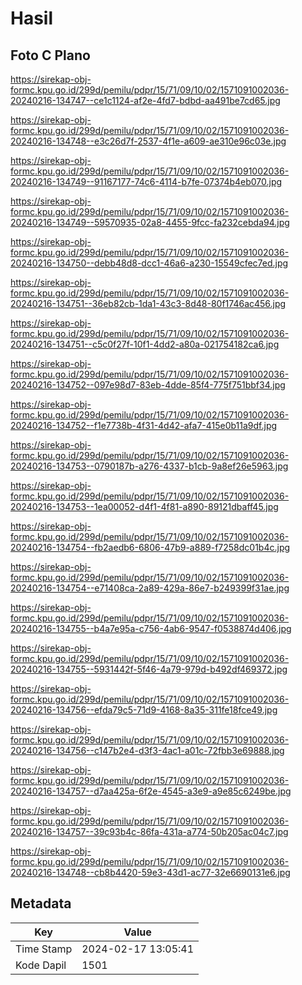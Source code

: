 # Hasil

## Foto C Plano

https://sirekap-obj-formc.kpu.go.id/299d/pemilu/pdpr/15/71/09/10/02/1571091002036-20240216-134747--ce1c1124-af2e-4fd7-bdbd-aa491be7cd65.jpg

https://sirekap-obj-formc.kpu.go.id/299d/pemilu/pdpr/15/71/09/10/02/1571091002036-20240216-134748--e3c26d7f-2537-4f1e-a609-ae310e96c03e.jpg

https://sirekap-obj-formc.kpu.go.id/299d/pemilu/pdpr/15/71/09/10/02/1571091002036-20240216-134749--91167177-74c6-4114-b7fe-07374b4eb070.jpg

https://sirekap-obj-formc.kpu.go.id/299d/pemilu/pdpr/15/71/09/10/02/1571091002036-20240216-134749--59570935-02a8-4455-9fcc-fa232cebda94.jpg

https://sirekap-obj-formc.kpu.go.id/299d/pemilu/pdpr/15/71/09/10/02/1571091002036-20240216-134750--debb48d8-dcc1-46a6-a230-15549cfec7ed.jpg

https://sirekap-obj-formc.kpu.go.id/299d/pemilu/pdpr/15/71/09/10/02/1571091002036-20240216-134751--36eb82cb-1da1-43c3-8d48-80f1746ac456.jpg

https://sirekap-obj-formc.kpu.go.id/299d/pemilu/pdpr/15/71/09/10/02/1571091002036-20240216-134751--c5c0f27f-10f1-4dd2-a80a-021754182ca6.jpg

https://sirekap-obj-formc.kpu.go.id/299d/pemilu/pdpr/15/71/09/10/02/1571091002036-20240216-134752--097e98d7-83eb-4dde-85f4-775f751bbf34.jpg

https://sirekap-obj-formc.kpu.go.id/299d/pemilu/pdpr/15/71/09/10/02/1571091002036-20240216-134752--f1e7738b-4f31-4d42-afa7-415e0b11a9df.jpg

https://sirekap-obj-formc.kpu.go.id/299d/pemilu/pdpr/15/71/09/10/02/1571091002036-20240216-134753--0790187b-a276-4337-b1cb-9a8ef26e5963.jpg

https://sirekap-obj-formc.kpu.go.id/299d/pemilu/pdpr/15/71/09/10/02/1571091002036-20240216-134753--1ea00052-d4f1-4f81-a890-89121dbaff45.jpg

https://sirekap-obj-formc.kpu.go.id/299d/pemilu/pdpr/15/71/09/10/02/1571091002036-20240216-134754--fb2aedb6-6806-47b9-a889-f7258dc01b4c.jpg

https://sirekap-obj-formc.kpu.go.id/299d/pemilu/pdpr/15/71/09/10/02/1571091002036-20240216-134754--e71408ca-2a89-429a-86e7-b249399f31ae.jpg

https://sirekap-obj-formc.kpu.go.id/299d/pemilu/pdpr/15/71/09/10/02/1571091002036-20240216-134755--b4a7e95a-c756-4ab6-9547-f0538874d406.jpg

https://sirekap-obj-formc.kpu.go.id/299d/pemilu/pdpr/15/71/09/10/02/1571091002036-20240216-134755--5931442f-5f46-4a79-979d-b492df469372.jpg

https://sirekap-obj-formc.kpu.go.id/299d/pemilu/pdpr/15/71/09/10/02/1571091002036-20240216-134756--efda79c5-71d9-4168-8a35-311fe18fce49.jpg

https://sirekap-obj-formc.kpu.go.id/299d/pemilu/pdpr/15/71/09/10/02/1571091002036-20240216-134756--c147b2e4-d3f3-4ac1-a01c-72fbb3e69888.jpg

https://sirekap-obj-formc.kpu.go.id/299d/pemilu/pdpr/15/71/09/10/02/1571091002036-20240216-134757--d7aa425a-6f2e-4545-a3e9-a9e85c6249be.jpg

https://sirekap-obj-formc.kpu.go.id/299d/pemilu/pdpr/15/71/09/10/02/1571091002036-20240216-134757--39c93b4c-86fa-431a-a774-50b205ac04c7.jpg

https://sirekap-obj-formc.kpu.go.id/299d/pemilu/pdpr/15/71/09/10/02/1571091002036-20240216-134748--cb8b4420-59e3-43d1-ac77-32e6690131e6.jpg


## Metadata

| Key        | Value               |
| ---------- | ------------------- |
| Time Stamp | 2024-02-17 13:05:41 |
| Kode Dapil | 1501                |




